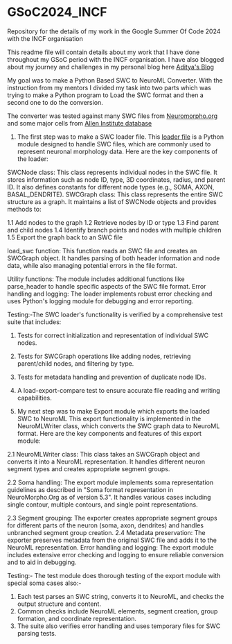 # GSoC2024_INCF
Repository for the details of my work in the Google Summer Of Code 2024 with the INCF organisation 

This readme file will contain details about my work that I have done throughout my GSoC period with the INCF organisation.
I have also blogged about my journey and challenges in my personal blog here 
[Aditya's Blog](https://adityabitmesra.github.io/personalblog/)

My goal was to make a Python Based SWC to NeuroML Converter.
With the instruction from my mentors I divided my task into two parts which was trying to make a Python program to Load the 
SWC format and then a second one to do the conversion.

The converter was tested against many SWC files from [Neuromorpho.org](https://neuromorpho.org/) and some major cells from [Allen 
Institute database](https://github.com/OpenSourceBrain/AllenInstituteNeuroML/tree/master/CellTypesDatabase/models)

1. The first step was to make a SWC loader file.
This [loader file](https://github.com/NeuroML/pyNeuroML/blob/development/pyneuroml/swc/LoadSWC.py) is a Python module designed to 
handle SWC files, which are commonly used to represent neuronal morphology data. Here are the key components of the loader:

SWCNode class: This class represents individual nodes in the SWC file. It stores information such as node ID, type, 3D coordinates, 
radius, and parent ID. It also defines constants for different node types (e.g., SOMA, AXON, BASAL_DENDRITE).
SWCGraph class: This class represents the entire SWC structure as a graph. It maintains a list of SWCNode objects and provides methods to:

1.1  Add nodes to the graph
1.2  Retrieve nodes by ID or type
1.3  Find parent and child nodes
1.4  Identify branch points and nodes with multiple children
1.5  Export the graph back to an SWC file


load_swc function: This function reads an SWC file and creates an SWCGraph object. It handles parsing of both header information and node 
data, while also managing potential errors in the file format.

Utility functions: The module includes additional functions like parse_header to handle specific aspects of the SWC file format.
Error handling and logging: The loader implements robust error checking and uses Python's logging module for debugging and error reporting.

Testing:-The SWC loader's functionality is verified by a comprehensive test suite that includes:

1. Tests for correct initialization and representation of individual SWC nodes.
2. Tests for SWCGraph operations like adding nodes, retrieving parent/child nodes, and filtering by type.
3. Tests for metadata handling and prevention of duplicate node IDs.
4. A load-export-compare test to ensure accurate file reading and writing capabilities.


2.  My next step was to make Export module which exports the loaded SWC to NeuroML
This export functionality is implemented in the NeuroMLWriter class, which converts the SWC graph data to NeuroML format. Here are the key components and features of this export module:

2.1 NeuroMLWriter class: This class takes an SWCGraph object and converts it into a NeuroML representation. It handles different neuron segment types and creates appropriate segment groups.

2.2 Soma handling: The export module implements soma representation guidelines as described in "Soma format representation in NeuroMorpho.Org as of version 5.3". It handles various cases including single contour, multiple contours, and single point representations.

2.3 Segment grouping: The exporter creates appropriate segment groups for different parts of the neuron (soma, axon, dendrites) and handles unbranched segment group creation.
2.4 Metadata preservation: The exporter preserves metadata from the original SWC file and adds it to the NeuroML representation.
Error handling and logging: The export module includes extensive error checking and logging to ensure reliable conversion and to aid in debugging.

Testing:- The test module does thorough testing of the export module with special soma cases also:-

1. Each test parses an SWC string, converts it to NeuroML, and checks the output structure and content.
2. Common checks include NeuroML elements, segment creation, group formation, and coordinate representation.
3. The suite also verifies error handling and uses temporary files for SWC parsing tests.


